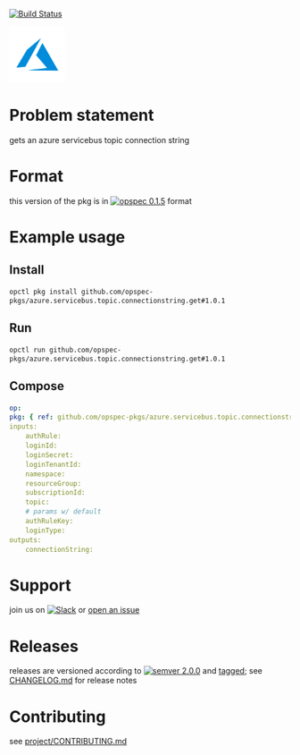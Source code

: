 [![Build Status](https://travis-ci.org/opspec-pkgs/azure.servicebus.topic.connectionstring.get.svg?branch=master)](https://travis-ci.org/opspec-pkgs/azure.servicebus.topic.connectionstring.get)

<img src="icon.svg" alt="icon" height="100px">

# Problem statement

gets an azure servicebus topic connection string

# Format

this version of the pkg is in [![opspec 0.1.5](https://img.shields.io/badge/opspec-0.1.5-brightgreen.svg?colorA=6b6b6b&colorB=fc16be)](https://opspec.io/0.1.5/packages.html) format

# Example usage

## Install

```shell
opctl pkg install github.com/opspec-pkgs/azure.servicebus.topic.connectionstring.get#1.0.1
```

## Run

```
opctl run github.com/opspec-pkgs/azure.servicebus.topic.connectionstring.get#1.0.1
```

## Compose

```yaml
op:
pkg: { ref: github.com/opspec-pkgs/azure.servicebus.topic.connectionstring.get#1.0.1 }
inputs:
    authRule:
    loginId:
    loginSecret:
    loginTenantId:
    namespace:
    resourceGroup:
    subscriptionId:
    topic:
    # params w/ default
    authRuleKey:
    loginType:
outputs:
    connectionString:
```

# Support

join us on
[![Slack](https://opspec-slackin.herokuapp.com/badge.svg)](https://opspec-slackin.herokuapp.com/)
or
[open an issue](https://github.com/opspec-pkgs/azure.servicebus.topic.connectionstring.get/issues)

# Releases

releases are versioned according to
[![semver 2.0.0](https://img.shields.io/badge/semver-2.0.0-brightgreen.svg)](http://semver.org/spec/v2.0.0.html)
and [tagged](https://git-scm.com/book/en/v2/Git-Basics-Tagging); see
[CHANGELOG.md](CHANGELOG.md) for release notes

# Contributing

see
[project/CONTRIBUTING.md](https://github.com/opspec-pkgs/project/blob/master/CONTRIBUTING.md)
